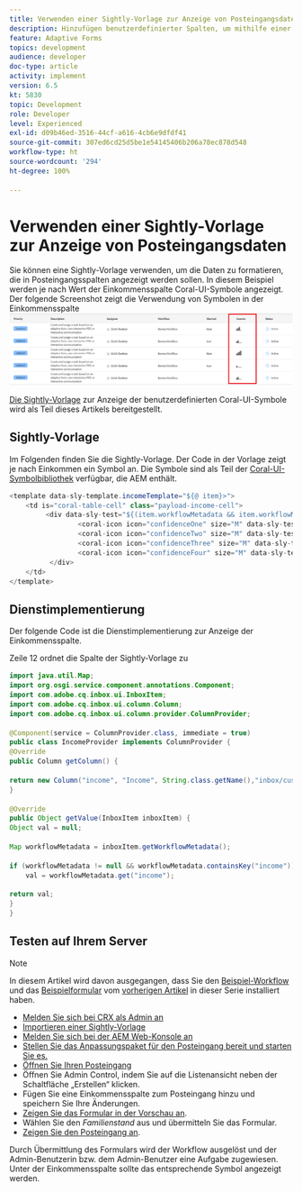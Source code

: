 ```yaml
---
title: Verwenden einer Sightly-Vorlage zur Anzeige von Posteingangsdaten
description: Hinzufügen benutzerdefinierter Spalten, um mithilfe einer Sightly-Vorlage zusätzliche Daten aus einem Workflow anzuzeigen
feature: Adaptive Forms
topics: development
audience: developer
doc-type: article
activity: implement
version: 6.5
kt: 5830
topic: Development
role: Developer
level: Experienced
exl-id: d09b46ed-3516-44cf-a616-4cb6e9dfdf41
source-git-commit: 307ed6cd25d5be1e54145406b206a78ec878d548
workflow-type: ht
source-wordcount: '294'
ht-degree: 100%

---
```


# Verwenden einer Sightly-Vorlage zur Anzeige von Posteingangsdaten

Sie können eine Sightly-Vorlage verwenden, um die Daten zu formatieren, die in Posteingangsspalten angezeigt werden sollen. In diesem Beispiel werden je nach Wert der Einkommensspalte Coral-UI-Symbole angezeigt. Der folgende Screenshot zeigt die Verwendung von Symbolen in der Einkommensspalte
![income-icons](assets/income-column.PNG)

[Die Sightly-Vorlage](assets/sightly-template.zip) zur Anzeige der benutzerdefinierten Coral-UI-Symbole wird als Teil dieses Artikels bereitgestellt.

## Sightly-Vorlage

Im Folgenden finden Sie die Sightly-Vorlage. Der Code in der Vorlage zeigt je nach Einkommen ein Symbol an. Die Symbole sind als Teil der [Coral-UI-Symbolbibliothek](https://helpx.adobe.com/de/experience-manager/6-3/sites/developing/using/reference-materials/coral-ui/coralui3/Coral.Icon.html#availableIcons) verfügbar, die AEM enthält.

```java
<template data-sly-template.incomeTemplate="${@ item}>">
    <td is="coral-table-cell" class="payload-income-cell">
         <div data-sly-test="${(item.workflowMetadata && item.workflowMetadata.income)}" data-sly-set.income ="${item.workflowMetadata.income}">
                 <coral-icon icon="confidenceOne" size="M" data-sly-test="${income >=0 && income <10000}"></coral-icon>
                 <coral-icon icon="confidenceTwo" size="M" data-sly-test="${income >=10000 && income <100000}"></coral-icon>
                 <coral-icon icon="confidenceThree" size="M" data-sly-test="${income >=100000 && income <500000}"></coral-icon>
                 <coral-icon icon="confidenceFour" size="M" data-sly-test="${income >=500000}"></coral-icon>
          </div>
    </td>
</template>
```

## Dienstimplementierung

Der folgende Code ist die Dienstimplementierung zur Anzeige der Einkommensspalte.

Zeile 12 ordnet die Spalte der Sightly-Vorlage zu

```java
import java.util.Map;
import org.osgi.service.component.annotations.Component;
import com.adobe.cq.inbox.ui.InboxItem;
import com.adobe.cq.inbox.ui.column.Column;
import com.adobe.cq.inbox.ui.column.provider.ColumnProvider;

@Component(service = ColumnProvider.class, immediate = true)
public class IncomeProvider implements ColumnProvider {
@Override
public Column getColumn() {

return new Column("income", "Income", String.class.getName(),"inbox/customization/column-templates.html", "incomeTemplate");
}

@Override
public Object getValue(InboxItem inboxItem) {
Object val = null;

Map workflowMetadata = inboxItem.getWorkflowMetadata();

if (workflowMetadata != null && workflowMetadata.containsKey("income"))
    val = workflowMetadata.get("income");

return val;
}
}
```

## Testen auf Ihrem Server

>[!NOTE]
>
>In diesem Artikel wird davon ausgegangen, dass Sie den [Beispiel-Workflow](assets/review-workflow.zip) und das [Beispielformular](assets/snap-form.zip) vom [vorherigen Artikel](https://experienceleague.adobe.com/docs/experience-manager-learn/forms/inbox-customization/add-married-column.html?lang=de) in dieser Serie installiert haben.

* [Melden Sie sich bei CRX als Admin an](http://localhost:4502/crx/de/index.jsp)
* [Importieren einer Sightly-Vorlage](assets/sightly-template.zip)
* [Melden Sie sich bei der AEM Web-Konsole an](http://localhost:4502/system/console/bundles)
* [Stellen Sie das Anpassungspaket für den Posteingang bereit und starten Sie es.](assets/income-column-customization.jar)
* [Öffnen Sie Ihren Posteingang](http://localhost:4502/aem/inbox)
* Öffnen Sie Admin Control, indem Sie auf die Listenansicht neben der Schaltfläche „Erstellen“ klicken.
* Fügen Sie eine Einkommensspalte zum Posteingang hinzu und speichern Sie Ihre Änderungen.
* [Zeigen Sie das Formular in der Vorschau an](http://localhost:4502/content/dam/formsanddocuments/snapform/jcr:content?wcmmode=disabled). 
* Wählen Sie den _Familienstand_ aus und übermitteln Sie das Formular.
* [Zeigen Sie den Posteingang an](http://localhost:4502/aem/inbox).

Durch Übermittlung des Formulars wird der Workflow ausgelöst und der Admin-Benutzerin bzw. dem Admin-Benutzer eine Aufgabe zugewiesen. Unter der Einkommensspalte sollte das entsprechende Symbol angezeigt werden.
